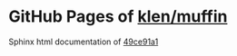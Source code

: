 GitHub Pages of [klen/muffin](https://github.com/klen/muffin.git)
===
Sphinx html documentation of [49ce91a1](https://github.com/klen/muffin/tree/49ce91a1070a231403d15bb0b7f28d1d61446047)
